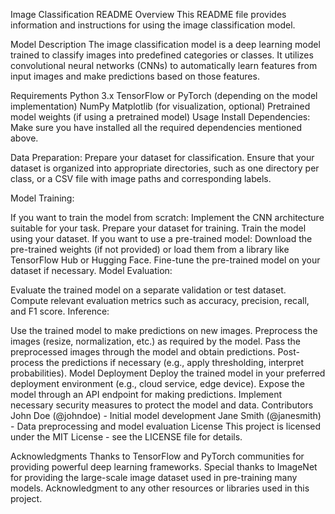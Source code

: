 Image Classification README
Overview
This README file provides information and instructions for using the image classification model.

Model Description
The image classification model is a deep learning model trained to classify images into predefined categories or classes. It utilizes convolutional neural networks (CNNs) to automatically learn features from input images and make predictions based on those features.

Requirements
Python 3.x
TensorFlow or PyTorch (depending on the model implementation)
NumPy
Matplotlib (for visualization, optional)
Pretrained model weights (if using a pretrained model)
Usage
Install Dependencies: Make sure you have installed all the required dependencies mentioned above.

Data Preparation: Prepare your dataset for classification. Ensure that your dataset is organized into appropriate directories, such as one directory per class, or a CSV file with image paths and corresponding labels.

Model Training:

If you want to train the model from scratch:
Implement the CNN architecture suitable for your task.
Prepare your dataset for training.
Train the model using your dataset.
If you want to use a pre-trained model:
Download the pre-trained weights (if not provided) or load them from a library like TensorFlow Hub or Hugging Face.
Fine-tune the pre-trained model on your dataset if necessary.
Model Evaluation:

Evaluate the trained model on a separate validation or test dataset.
Compute relevant evaluation metrics such as accuracy, precision, recall, and F1 score.
Inference:

Use the trained model to make predictions on new images.
Preprocess the images (resize, normalization, etc.) as required by the model.
Pass the preprocessed images through the model and obtain predictions.
Post-process the predictions if necessary (e.g., apply thresholding, interpret probabilities).
Model Deployment
Deploy the trained model in your preferred deployment environment (e.g., cloud service, edge device).
Expose the model through an API endpoint for making predictions.
Implement necessary security measures to protect the model and data.
Contributors
John Doe (@johndoe) - Initial model development
Jane Smith (@janesmith) - Data preprocessing and model evaluation
License
This project is licensed under the MIT License - see the LICENSE file for details.

Acknowledgments
Thanks to TensorFlow and PyTorch communities for providing powerful deep learning frameworks.
Special thanks to ImageNet for providing the large-scale image dataset used in pre-training many models.
Acknowledgment to any other resources or libraries used in this project.
